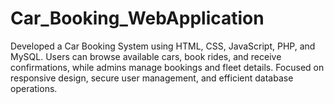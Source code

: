 # Car_Booking_WebApplication
Developed a Car Booking System using HTML, CSS, JavaScript, PHP, and MySQL. Users can browse available cars, book rides, and receive confirmations, while admins manage bookings and fleet details. Focused on responsive design, secure user management, and efficient database operations.
